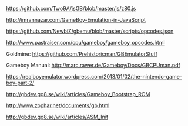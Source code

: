 https://github.com/Two9A/jsGB/blob/master/js/z80.js

http://imrannazar.com/GameBoy-Emulation-in-JavaScript

https://github.com/NewbiZ/gbemu/blob/master/scripts/opcodes.json

http://www.pastraiser.com/cpu/gameboy/gameboy_opcodes.html

Goldmine: https://github.com/Prehistoricman/GBEmulatorStuff

Gameboy Manual: http://marc.rawer.de/Gameboy/Docs/GBCPUman.pdf

https://realboyemulator.wordpress.com/2013/01/02/the-nintendo-game-boy-part-2/

http://gbdev.gg8.se/wiki/articles/Gameboy_Bootstrap_ROM

http://www.zophar.net/documents/gb.html

http://gbdev.gg8.se/wiki/articles/ASM_Init
